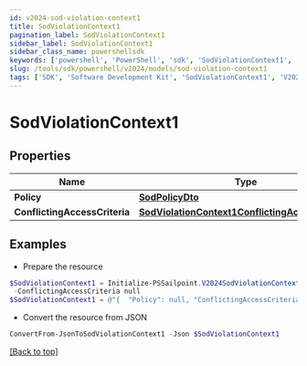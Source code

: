 ```yaml
---
id: v2024-sod-violation-context1
title: SodViolationContext1
pagination_label: SodViolationContext1
sidebar_label: SodViolationContext1
sidebar_class_name: powershellsdk
keywords: ['powershell', 'PowerShell', 'sdk', 'SodViolationContext1', 'V2024SodViolationContext1'] 
slug: /tools/sdk/powershell/v2024/models/sod-violation-context1
tags: ['SDK', 'Software Development Kit', 'SodViolationContext1', 'V2024SodViolationContext1']
---
```



# SodViolationContext1

## Properties

Name | Type | Description | Notes
------------ | ------------- | ------------- | -------------
**Policy** | [**SodPolicyDto**](sod-policy-dto) |  | [optional] 
**ConflictingAccessCriteria** | [**SodViolationContext1ConflictingAccessCriteria**](sod-violation-context1-conflicting-access-criteria) |  | [optional] 

## Examples

- Prepare the resource
```powershell
$SodViolationContext1 = Initialize-PSSailpoint.V2024SodViolationContext1  -Policy null `
 -ConflictingAccessCriteria null
$SodViolationContext1 = @"{  "Policy": null, "ConflictingAccessCriteria": null }"@
```

- Convert the resource from JSON
```powershell
ConvertFrom-JsonToSodViolationContext1 -Json $SodViolationContext1
```


[[Back to top]](#) 

